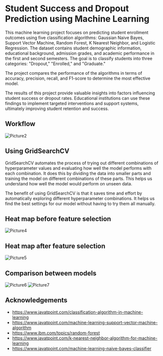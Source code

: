 
# Student Success and Dropout Prediction using Machine Learning

This machine learning project focuses on predicting student enrollment outcomes using five classification algorithms: Gaussian Naive Bayes, Support Vector Machine, Random Forest, K Nearest Neighbor, and Logistic Regression. The dataset contains student demographic information, educational background, admission grades, and academic performance in the first and second semesters. The goal is to classify students into three categories: "Dropout," "Enrolled," and "Graduate."

The project compares the performance of the algorithms in terms of accuracy, precision, recall, and F1-score to determine the most effective model.

The results of this project provide valuable insights into factors influencing student success or dropout rates. Educational institutions can use these findings to implement targeted interventions and support systems, ultimately improving student retention and success.



## Workflow

![Picture2](https://github.com/MihirVaid/Classification-models-Comparative-Analysis/assets/128417588/32932444-e979-452c-8b20-88fe0d405bb9)


## Using GridSearchCV
GridSearchCV automates the process of trying out different combinations of hyperparameter values and evaluating how well the model performs with each combination. It does this by dividing the data into smaller parts and training the model on different combinations of these parts. This helps us understand how well the model would perform on unseen data.

The benefit of using GridSearchCV is that it saves time and effort by automatically exploring different hyperparameter combinations. It helps us find the best settings for our model without having to try them all manually.

## Heat map before feature selection
![Picture4](https://github.com/MihirVaid/Classification-models-Comparative-Analysis/assets/128417588/09cb9b3f-5ea2-466a-bdf7-8f587d8ebdfc)
## Heat map after feature selection
![Picture5](https://github.com/MihirVaid/Classification-models-Comparative-Analysis/assets/128417588/b0cdca81-e621-40a7-9a07-e73ef4c6031b)
## Comparison between models
![Picture6](https://github.com/MihirVaid/Classification-models-Comparative-Analysis/assets/128417588/83201905-3f8c-49d9-99d0-253da6f185e9)
![Picture7](https://github.com/MihirVaid/Classification-models-Comparative-Analysis/assets/128417588/0ef708af-c105-44dd-9feb-25c819fb71c2)
## Acknowledgements

 - https://www.javatpoint.com/classification-algorithm-in-machine-learning
 - https://www.javatpoint.com/machine-learning-support-vector-machine-algorithm
 - https://www.ibm.com/topics/random-forest
 - https://www.javatpoint.com/k-nearest-neighbor-algorithm-for-machine-learning
 - https://www.javatpoint.com/machine-learning-naive-bayes-classifier
	
